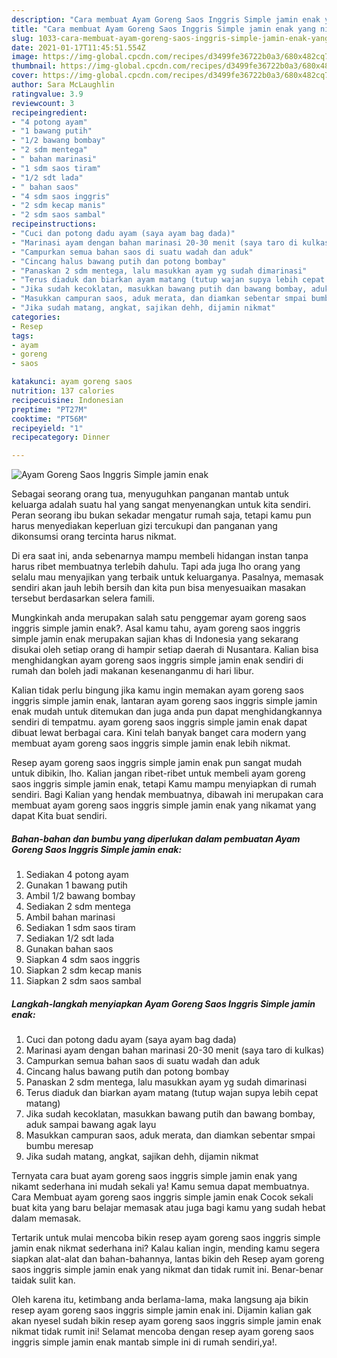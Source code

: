 ```yaml
---
description: "Cara membuat Ayam Goreng Saos Inggris Simple jamin enak yang nikmat Untuk Jualan"
title: "Cara membuat Ayam Goreng Saos Inggris Simple jamin enak yang nikmat Untuk Jualan"
slug: 1033-cara-membuat-ayam-goreng-saos-inggris-simple-jamin-enak-yang-nikmat-untuk-jualan
date: 2021-01-17T11:45:51.554Z
image: https://img-global.cpcdn.com/recipes/d3499fe36722b0a3/680x482cq70/ayam-goreng-saos-inggris-simple-jamin-enak-foto-resep-utama.jpg
thumbnail: https://img-global.cpcdn.com/recipes/d3499fe36722b0a3/680x482cq70/ayam-goreng-saos-inggris-simple-jamin-enak-foto-resep-utama.jpg
cover: https://img-global.cpcdn.com/recipes/d3499fe36722b0a3/680x482cq70/ayam-goreng-saos-inggris-simple-jamin-enak-foto-resep-utama.jpg
author: Sara McLaughlin
ratingvalue: 3.9
reviewcount: 3
recipeingredient:
- "4 potong ayam"
- "1 bawang putih"
- "1/2 bawang bombay"
- "2 sdm mentega"
- " bahan marinasi"
- "1 sdm saos tiram"
- "1/2 sdt lada"
- " bahan saos"
- "4 sdm saos inggris"
- "2 sdm kecap manis"
- "2 sdm saos sambal"
recipeinstructions:
- "Cuci dan potong dadu ayam (saya ayam bag dada)"
- "Marinasi ayam dengan bahan marinasi 20-30 menit (saya taro di kulkas)"
- "Campurkan semua bahan saos di suatu wadah dan aduk"
- "Cincang halus bawang putih dan potong bombay"
- "Panaskan 2 sdm mentega, lalu masukkan ayam yg sudah dimarinasi"
- "Terus diaduk dan biarkan ayam matang (tutup wajan supya lebih cepat matang)"
- "Jika sudah kecoklatan, masukkan bawang putih dan bawang bombay, aduk sampai bawang agak layu"
- "Masukkan campuran saos, aduk merata, dan diamkan sebentar smpai bumbu meresap"
- "Jika sudah matang, angkat, sajikan dehh, dijamin nikmat"
categories:
- Resep
tags:
- ayam
- goreng
- saos

katakunci: ayam goreng saos 
nutrition: 137 calories
recipecuisine: Indonesian
preptime: "PT27M"
cooktime: "PT56M"
recipeyield: "1"
recipecategory: Dinner

---
```



![Ayam Goreng Saos Inggris Simple jamin enak](https://img-global.cpcdn.com/recipes/d3499fe36722b0a3/680x482cq70/ayam-goreng-saos-inggris-simple-jamin-enak-foto-resep-utama.jpg)

Sebagai seorang orang tua, menyuguhkan panganan mantab untuk keluarga adalah suatu hal yang sangat menyenangkan untuk kita sendiri. Peran seorang ibu bukan sekadar mengatur rumah saja, tetapi kamu pun harus menyediakan keperluan gizi tercukupi dan panganan yang dikonsumsi orang tercinta harus nikmat.

Di era  saat ini, anda sebenarnya mampu membeli hidangan instan tanpa harus ribet membuatnya terlebih dahulu. Tapi ada juga lho orang yang selalu mau menyajikan yang terbaik untuk keluarganya. Pasalnya, memasak sendiri akan jauh lebih bersih dan kita pun bisa menyesuaikan masakan tersebut berdasarkan selera famili. 



Mungkinkah anda merupakan salah satu penggemar ayam goreng saos inggris simple jamin enak?. Asal kamu tahu, ayam goreng saos inggris simple jamin enak merupakan sajian khas di Indonesia yang sekarang disukai oleh setiap orang di hampir setiap daerah di Nusantara. Kalian bisa menghidangkan ayam goreng saos inggris simple jamin enak sendiri di rumah dan boleh jadi makanan kesenanganmu di hari libur.

Kalian tidak perlu bingung jika kamu ingin memakan ayam goreng saos inggris simple jamin enak, lantaran ayam goreng saos inggris simple jamin enak mudah untuk ditemukan dan juga anda pun dapat menghidangkannya sendiri di tempatmu. ayam goreng saos inggris simple jamin enak dapat dibuat lewat berbagai cara. Kini telah banyak banget cara modern yang membuat ayam goreng saos inggris simple jamin enak lebih nikmat.

Resep ayam goreng saos inggris simple jamin enak pun sangat mudah untuk dibikin, lho. Kalian jangan ribet-ribet untuk membeli ayam goreng saos inggris simple jamin enak, tetapi Kamu mampu menyiapkan di rumah sendiri. Bagi Kalian yang hendak membuatnya, dibawah ini merupakan cara membuat ayam goreng saos inggris simple jamin enak yang nikamat yang dapat Kita buat sendiri.

<!--inarticleads1-->

##### Bahan-bahan dan bumbu yang diperlukan dalam pembuatan Ayam Goreng Saos Inggris Simple jamin enak:

1. Sediakan 4 potong ayam
1. Gunakan 1 bawang putih
1. Ambil 1/2 bawang bombay
1. Sediakan 2 sdm mentega
1. Ambil  bahan marinasi
1. Sediakan 1 sdm saos tiram
1. Sediakan 1/2 sdt lada
1. Gunakan  bahan saos
1. Siapkan 4 sdm saos inggris
1. Siapkan 2 sdm kecap manis
1. Siapkan 2 sdm saos sambal




<!--inarticleads2-->

##### Langkah-langkah menyiapkan Ayam Goreng Saos Inggris Simple jamin enak:

1. Cuci dan potong dadu ayam (saya ayam bag dada)
1. Marinasi ayam dengan bahan marinasi 20-30 menit (saya taro di kulkas)
1. Campurkan semua bahan saos di suatu wadah dan aduk
1. Cincang halus bawang putih dan potong bombay
1. Panaskan 2 sdm mentega, lalu masukkan ayam yg sudah dimarinasi
1. Terus diaduk dan biarkan ayam matang (tutup wajan supya lebih cepat matang)
1. Jika sudah kecoklatan, masukkan bawang putih dan bawang bombay, aduk sampai bawang agak layu
1. Masukkan campuran saos, aduk merata, dan diamkan sebentar smpai bumbu meresap
1. Jika sudah matang, angkat, sajikan dehh, dijamin nikmat




Ternyata cara buat ayam goreng saos inggris simple jamin enak yang nikamt sederhana ini mudah sekali ya! Kamu semua dapat membuatnya. Cara Membuat ayam goreng saos inggris simple jamin enak Cocok sekali buat kita yang baru belajar memasak atau juga bagi kamu yang sudah hebat dalam memasak.

Tertarik untuk mulai mencoba bikin resep ayam goreng saos inggris simple jamin enak nikmat sederhana ini? Kalau kalian ingin, mending kamu segera siapkan alat-alat dan bahan-bahannya, lantas bikin deh Resep ayam goreng saos inggris simple jamin enak yang nikmat dan tidak rumit ini. Benar-benar taidak sulit kan. 

Oleh karena itu, ketimbang anda berlama-lama, maka langsung aja bikin resep ayam goreng saos inggris simple jamin enak ini. Dijamin kalian gak akan nyesel sudah bikin resep ayam goreng saos inggris simple jamin enak nikmat tidak rumit ini! Selamat mencoba dengan resep ayam goreng saos inggris simple jamin enak mantab simple ini di rumah sendiri,ya!.

